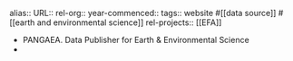 alias::
URL::
rel-org::
year-commenced::
tags:: website #[[data source]] #[[earth and environmental science]]
rel-projects:: [[EFA]]


- PANGAEA.
  Data Publisher for Earth & Environmental Science
-
